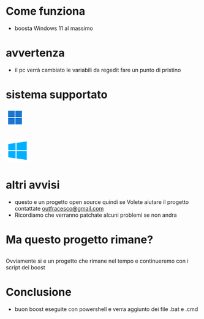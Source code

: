 # Come funziona
- boosta Windows 11 al massimo 

# avvertenza 
- il pc verrà cambiato le variabili da regedit fare un punto di pristino 

# sistema supportato
[![Windows 11 Logo](win11/icons8-windows-11-48.png)](https://link_di_destinazione)
##
[![Windows 11 Logo](win10/icons8-windows-10-61.png)](https://link_di_destinazione)

# altri avvisi
- questo e un progetto open source quindi se Volete aiutare il progetto contattate outfracesco@gmail.com
- Ricordiamo che verranno patchate alcuni problemi se non andra 

# Ma questo progetto rimane?
##
Ovviamente si e un progetto che rimane nel tempo e continueremo con i script dei boost 

# Conclusione 
- buon boost eseguite con powershell  e verra aggiunto dei file .bat e .cmd
